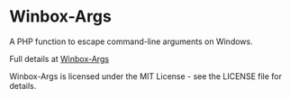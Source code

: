 Winbox-Args
===========

A PHP function to escape command-line arguments on Windows.

Full details at [Winbox-Args](https://github.com/johnstevenson/winbox-args/)

Winbox-Args is licensed under the MIT License - see the LICENSE file for details.
